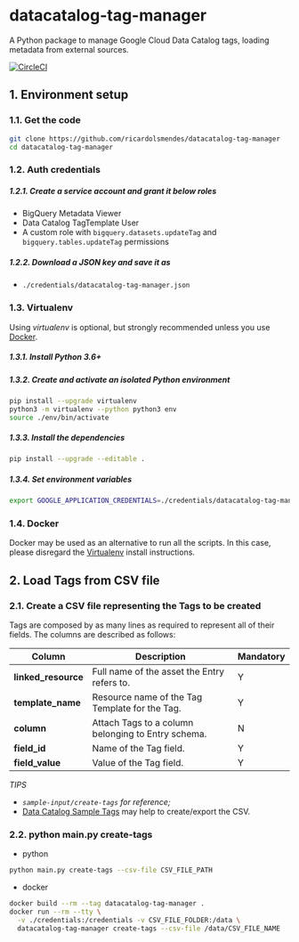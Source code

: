 # datacatalog-tag-manager

A Python package to manage Google Cloud Data Catalog tags, loading metadata from external sources.

[![CircleCI][1]][2]

## 1. Environment setup

### 1.1. Get the code

````bash
git clone https://github.com/ricardolsmendes/datacatalog-tag-manager
cd datacatalog-tag-manager
````

### 1.2. Auth credentials

##### 1.2.1. Create a service account and grant it below roles

- BigQuery Metadata Viewer
- Data Catalog TagTemplate User
- A custom role with `bigquery.datasets.updateTag` and `bigquery.tables.updateTag` permissions 

##### 1.2.2. Download a JSON key and save it as
- `./credentials/datacatalog-tag-manager.json`

### 1.3. Virtualenv

Using *virtualenv* is optional, but strongly recommended unless you use [Docker](#14-docker).

##### 1.3.1. Install Python 3.6+

##### 1.3.2. Create and activate an isolated Python environment

```bash
pip install --upgrade virtualenv
python3 -m virtualenv --python python3 env
source ./env/bin/activate
```

##### 1.3.3. Install the dependencies

```bash
pip install --upgrade --editable .
```

##### 1.3.4. Set environment variables

```bash
export GOOGLE_APPLICATION_CREDENTIALS=./credentials/datacatalog-tag-manager.json
```

### 1.4. Docker

Docker may be used as an alternative to run all the scripts. In this case, please disregard the
[Virtualenv](#13-virtualenv) install instructions.

## 2. Load Tags from CSV file

### 2.1. Create a CSV file representing the Tags to be created

Tags are composed by as many lines as required to represent all of their fields. The columns are
described as follows:

| Column              | Description                                        | Mandatory |
| ---                 | ---                                                | ---       |
| **linked_resource** | Full name of the asset the Entry refers to.        | Y         |
| **template_name**   | Resource name of the Tag Template for the Tag.     | Y         |
| **column**          | Attach Tags to a column belonging to Entry schema. | N         |
| **field_id**        | Name of the Tag field.                             | Y         |
| **field_value**     | Value of the Tag field.                            | Y         |

*TIPS* 
- *`sample-input/create-tags` for reference;*
- [Data Catalog Sample Tags][3] may help to create/export the CSV.

### 2.2. python main.py create-tags

- python

```bash
python main.py create-tags --csv-file CSV_FILE_PATH
```

- docker

```bash
docker build --rm --tag datacatalog-tag-manager .
docker run --rm --tty \
  -v ./credentials:/credentials -v CSV_FILE_FOLDER:/data \
  datacatalog-tag-manager create-tags --csv-file /data/CSV_FILE_NAME
```

[1]: https://circleci.com/gh/ricardolsmendes/datacatalog-tag-manager.svg?style=svg
[2]: https://circleci.com/gh/ricardolsmendes/datacatalog-tag-manager
[3]: https://docs.google.com/spreadsheets/d/1bqeAXjLHUq0bydRZj9YBhdlDtuu863nwirx8t4EP_CQ
